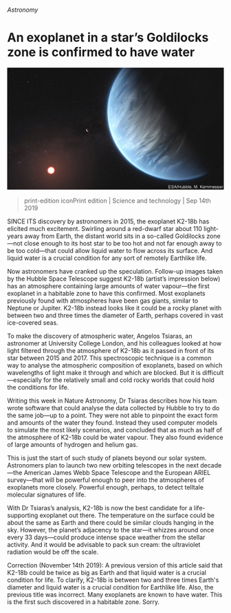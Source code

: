 ###### Astronomy

# An exoplanet in a star’s Goldilocks zone is confirmed to have water 

![image](images/20190914_STP005_0.jpg) 

> print-edition iconPrint edition | Science and technology | Sep 14th 2019 

SINCE ITS discovery by astronomers in 2015, the exoplanet K2-18b has elicited much excitement. Swirling around a red-dwarf star about 110 light-years away from Earth, the distant world sits in a so-called Goldilocks zone—not close enough to its host star to be too hot and not far enough away to be too cold—that could allow liquid water to flow across its surface. And liquid water is a crucial condition for any sort of remotely Earthlike life. 

Now astronomers have cranked up the speculation. Follow-up images taken by the Hubble Space Telescope suggest K2-18b (artist’s impression below) has an atmosphere containing large amounts of water vapour—the first exoplanet in a habitable zone to have this confirmed. Most exoplanets previously found with atmospheres have been gas giants, similar to Neptune or Jupiter. K2-18b instead looks like it could be a rocky planet with between two and three times the diameter of Earth, perhaps covered in vast ice-covered seas. 

To make the discovery of atmospheric water, Angelos Tsiaras, an astronomer at University College London, and his colleagues looked at how light filtered through the atmosphere of K2-18b as it passed in front of its star between 2015 and 2017. This spectroscopic technique is a common way to analyse the atmospheric composition of exoplanets, based on which wavelengths of light make it through and which are blocked. But it is difficult—especially for the relatively small and cold rocky worlds that could hold the conditions for life. 

Writing this week in Nature Astronomy, Dr Tsiaras describes how his team wrote software that could analyse the data collected by Hubble to try to do the same job—up to a point. They were not able to pinpoint the exact form and amounts of the water they found. Instead they used computer models to simulate the most likely scenarios, and concluded that as much as half of the atmosphere of K2-18b could be water vapour. They also found evidence of large amounts of hydrogen and helium gas. 

This is just the start of such study of planets beyond our solar system. Astronomers plan to launch two new orbiting telescopes in the next decade—the American James Webb Space Telescope and the European ARIEL survey—that will be powerful enough to peer into the atmospheres of exoplanets more closely. Powerful enough, perhaps, to detect telltale molecular signatures of life. 

With Dr Tsiaras’s analysis, K2-18b is now the best candidate for a life-supporting exoplanet out there. The temperature on the surface could be about the same as Earth and there could be similar clouds hanging in the sky. However, the planet’s adjacency to the star—it whizzes around once every 33 days—could produce intense space weather from the stellar activity. And it would be advisable to pack sun cream: the ultraviolet radiation would be off the scale. 

Correction (November 14th 2019): A previous version of this article said that K2-18b could be twice as big as Earth and that liquid water is a crucial condition for life. To clarify, K2-18b is between two and three times Earth's diameter and liquid water is a crucial condition for Earthlike life. Also, the previous title was incorrect. Many exoplanets are known to have water. This is the first such discovered in a habitable zone. Sorry. 

